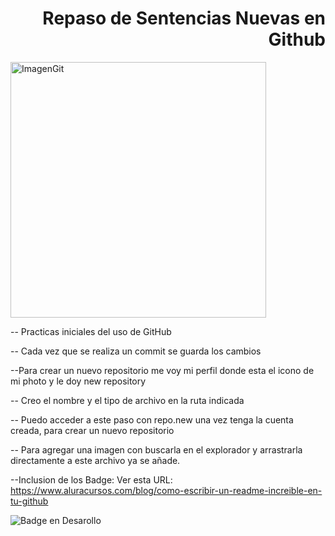 <h1 align="right">Repaso de Sentencias Nuevas en Github</h1>

<img width="409" height="409" alt="ImagenGit" src="https://github.com/user-attachments/assets/e2dd0df6-9f9d-40ea-98e0-f566c2d65b31" />

-- Practicas iniciales del uso de GitHub

-- Cada vez que se realiza un commit se guarda los cambios

--Para crear un nuevo repositorio me voy mi perfil donde esta el icono de mi photo y le doy new repository

-- Creo el nombre y el tipo de archivo en la ruta indicada 

-- Puedo acceder a este paso con repo.new una vez tenga la cuenta creada, para crear un nuevo repositorio

-- Para agregar una imagen con buscarla en el explorador y arrastrarla directamente a este archivo ya se añade.

--Inclusion de los Badge: Ver esta URL: https://www.aluracursos.com/blog/como-escribir-un-readme-increible-en-tu-github 

![Badge en Desarollo](https://img.shields.io/badge/STATUS-EN%20DESAROLLO-green)

